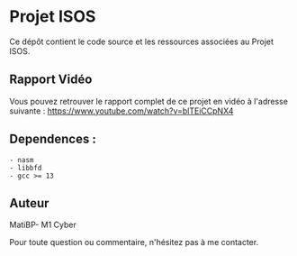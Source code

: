 # Projet ISOS

Ce dépôt contient le code source et les ressources associées au Projet ISOS.

## Rapport Vidéo

Vous pouvez retrouver le rapport complet de ce projet en vidéo à l'adresse suivante : https://www.youtube.com/watch?v=blTEiCCpNX4

## Dependences : 

	- nasm
	- libbfd
	- gcc >= 13

## Auteur

MatiBP- M1 Cyber

Pour toute question ou commentaire, n'hésitez pas à me contacter.

